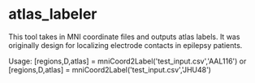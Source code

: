 # atlas_labeler
This tool takes in MNI coordinate files and outputs atlas labels. It was originally design for localizing electrode contacts in epilepsy patients.

Usage:
[regions,D,atlas] = mniCoord2Label('test_input.csv','AAL116')
or
[regions,D,atlas] = mniCoord2Label('test_input.csv','JHU48')

